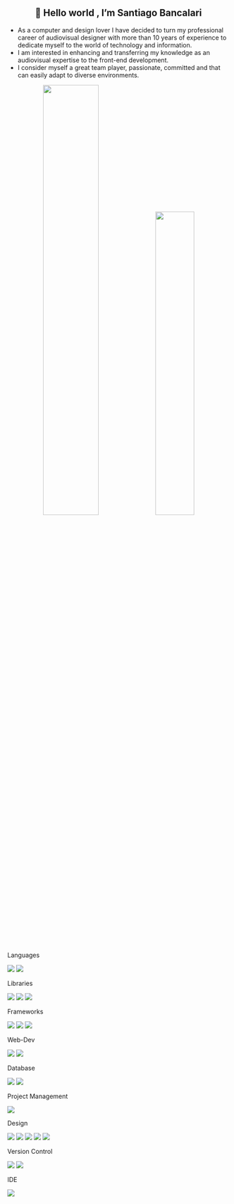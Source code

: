<div>

<h2 align="center"> 👋 Hello world , I’m Santiago Bancalari</h2>


[comment]: <> ( <img src="https://img.shields.io/badge/PORTFOLIO-CC6699?style=for-the-badge&logoColor=white" alt="Portfolio" /> )
 [comment]: <> (  <img src="https://img.shields.io/badge/Codepen-000000?style=for-the-badge&logo=codepen&logoColor=white" alt="CodePen" /> )

<div>
  <ul>
    <li> As a computer and design lover I have decided to turn my professional career of audiovisual designer with more than 10 years of experience to dedicate myself      to the world of technology and information. </li>
    <li> I am interested in enhancing and transferring my knowledge as an audiovisual expertise to the front-end development. </li>
    <li> I consider myself a great team player, passionate, committed and that can easily adapt to diverse environments.</li>
   </ul>
</div>
<p align="center">
   <img src="https://github-readme-stats.vercel.app/api?username=bancalarisantiago&show_icons=true&theme=gruvbox" width="50%"/>
   <img src="https://github-readme-stats.vercel.app/api/top-langs/?username=bancalarisantiago&layout=compact&theme=gruvbox" width="42%" />
</p>

 <p>Languages</p>
   <img src="https://img.shields.io/badge/javascript-%23323330.svg?style=for-the-badge&logo=javascript&logoColor=%23F7DF1E"/>
   <img src="https://img.shields.io/badge/typescript-%23007ACC.svg?style=for-the-badge&logo=typescript&logoColor=white"/>
  <p>Libraries</p>
   <img src="https://img.shields.io/badge/react-%2320232a.svg?style=for-the-badge&logo=react&logoColor=%2361DAFB"/>
   <img src="https://img.shields.io/badge/redux-%23593d88.svg?style=for-the-badge&logo=redux&logoColor=white"/>
   <img src="https://img.shields.io/badge/Sequelize-52B0E7?style=for-the-badge&logo=Sequelize&logoColor=white"/>          
 <p>Frameworks</p>
   <img src="https://img.shields.io/badge/Next-black?style=for-the-badge&logo=next.js&logoColor=white"/>
   <img src="https://img.shields.io/badge/chakra-%234ED1C5.svg?style=for-the-badge&logo=chakraui&logoColor=white"/>
   <img src="https://img.shields.io/badge/express.js-%23404d59.svg?style=for-the-badge&logo=express&logoColor=%2361DAFB"/>
 <p>Web-Dev</p>
   <img src="https://img.shields.io/badge/html5-%23E34F26.svg?style=for-the-badge&logo=html5&logoColor=white"/>
   <img src="https://img.shields.io/badge/css3-%231572B6.svg?style=for-the-badge&logo=css3&logoColor=white"/>
 
<p>Database</p>
   <img src="https://img.shields.io/badge/MongoDB-%234ea94b.svg?style=for-the-badge&logo=mongodb&logoColor=white"/>
   <img src="https://img.shields.io/badge/postgres-%23316192.svg?style=for-the-badge&logo=postgresql&logoColor=white"/>
 <p>Project Management</p>
   <img src="https://img.shields.io/badge/Trello-%23026AA7.svg?style=for-the-badge&logo=Trello&logoColor=white"/>
 <p>Design</p>
   <img src="https://img.shields.io/badge/Adobe%20Premiere%20Pro-9999FF.svg?style=for-the-badge&logo=Adobe%20Premiere%20Pro&logoColor=white"/>
   <img src="https://img.shields.io/badge/adobe%20photoshop-%2331A8FF.svg?style=for-the-badge&logo=adobe%20photoshop&logoColor=white"/>
   <img src="https://img.shields.io/badge/Adobe%20Lightroom-31A8FF.svg?style=for-the-badge&logo=Adobe%20Lightroom&logoColor=white"/>
   <img src="https://img.shields.io/badge/Adobe%20After%20Effects-9999FF.svg?style=for-the-badge&logo=Adobe%20After%20Effects&logoColor=white"/>
   <img src="https://img.shields.io/badge/figma-%23F24E1E.svg?style=for-the-badge&logo=figma&logoColor=white"/>
 <p>Version Control</p>
   <img src="https://img.shields.io/badge/git-%23F05033.svg?style=for-the-badge&logo=git&logoColor=white"/>
   <img src="https://img.shields.io/badge/github-%23121011.svg?style=for-the-badge&logo=github&logoColor=white"/>
 <p>IDE</p>
   <img src="https://img.shields.io/badge/Visual%20Studio%20Code-0078d7.svg?style=for-the-badge&logo=visual-studio-code&logoColor=white">
</div>

